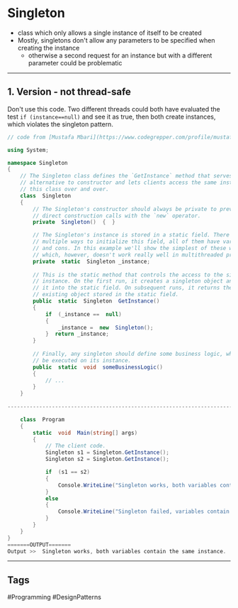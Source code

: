 # Singleton

- class which only allows a single instance of itself to be created
- Mostly, singletons don't allow any parameters to be specified when creating the instance 
	- otherwise a second request for an instance but with a different parameter could be problematic

***

## 1. Version - not thread-safe

Don't use this code. Two different threads could both have evaluated the test `if (instance==null)` and see it as true, then both create instances, which violates the singleton pattern.

``` C#
// code from [Mustafa Mbari](https://www.codegrepper.com/profile/mustafa-mbari)

using System;  

namespace Singleton 
{  
	// The Singleton class defines the `GetInstance` method that serves as an  
	// alternative to constructor and lets clients access the same instance of  
	// this class over and over.  
	class  Singleton  
	{  
		// The Singleton's constructor should always be private to prevent  
		// direct construction calls with the `new` operator.  
		private  Singleton()  {  }  

		// The Singleton's instance is stored in a static field. There are  
		// multiple ways to initialize this field, all of them have various pros  
		// and cons. In this example we'll show the simplest of these ways,  
		// which, however, doesn't work really well in multithreaded programs.  
		private  static  Singleton _instance;  
		
		// This is the static method that controls the access to the singleton  
		// instance. On the first run, it creates a singleton object and places  
		// it into the static field. On subsequent runs, it returns the client  
		// existing object stored in the static field.  
		public  static  Singleton  GetInstance()  
		{  
			if  (_instance ==  null)  
			{ 
				_instance =  new  Singleton();  
			}  return _instance;  
		}  
		
		// Finally, any singleton should define some business logic, which can  
		// be executed on its instance.  
		public  static  void  someBusinessLogic()  
		{  
			// ...  
		}  
	}  
	
--------------------------------------------------------------------------- 

	class  Program  
	{  
		static  void  Main(string[] args)  
		{  
			// The client code.  
			Singleton s1 = Singleton.GetInstance();  
			Singleton s2 = Singleton.GetInstance();  

			if  (s1 == s2)  
			{ 
				Console.WriteLine("Singleton works, both variables contain the same instance.");  
			}  
			else  
			{ 
				Console.WriteLine("Singleton failed, variables contain different instances.");  
			}  
		}  
	}  
}  
=======OUTPUT======= 
Output >>  Singleton works, both variables contain the same instance.
```

***

## Tags

#Programming #DesignPatterns